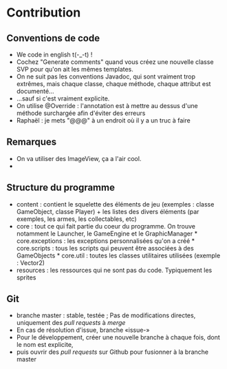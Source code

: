 # Contribution #

## Conventions de code ##

  * We code in english t(-_-t) !
  * Cochez "Generate comments" quand vous créez une nouvelle classe SVP pour qu'on ait les mêmes templates.
  * On ne suit pas les conventions Javadoc, qui sont vraiment trop extrêmes,
  		mais chaque classe, chaque méthode, chaque attribut est documenté... 
  * ...sauf si c'est vraiment explicite.
  * On utilise @Override : l'annotation est à mettre au dessus d'une méthode surchargée afin d'éviter des erreurs
  * Raphaël : je mets "@@@" à un endroit où il y a un truc à faire



## Remarques ##

  * On va utiliser des ImageView, ça a l'air cool.
  * 


  
## Structure du programme ##

  * content : contient le squelette des éléments de jeu (exemples : classe GameObject, classe Player) + 
  		les listes des divers éléments (par exemples, les armes, les collectables, etc)
  * core : tout ce qui fait partie du coeur du programme.
  		On trouve notamment le Launcher, le GameEngine et le GraphicManager
  		* core.exceptions : les exceptions personnalisées qu'on a créé
  		* core.scripts : tous les scripts qui peuvent être associées à des GameObjects 
  		* core.util : toutes les classes utilitaires utilisées (exemple : Vector2)
  * resources : les ressources qui ne sont pas du code. Typiquement les sprites
  
  
  
 
## Git ##

  * branche master : stable, testée ; Pas de modifications directes, uniquement des *pull requests* à *merge*
  * En cas de résolution d'issue, branche «issue-<number>»
  * Pour le développement, créer une nouvelle branche à chaque fois, dont le nom est explicite,
  * puis ouvrir des *pull requests* sur Github pour fusionner à la branche master

  
  
  
  